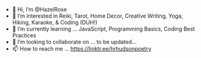 - 👋 Hi, I’m @HazelRose
- 👀 I’m interested in Reiki, Tarot, Home Decor, Creative Writing, Yoga, Hiking, Karaoke, & Coding (DUH!)
- 🌱 I’m currently learning ... JavaScript, Programming Basics, Coding Best Practices
- 💞️ I’m looking to collaborate on ... to be updated...
- 📫 How to reach me ... https://linktr.ee/hrhudsonpoetry

<!---
HazelRose/HazelRose is a ✨ special ✨ repository because its `README.md` (this file) appears on your GitHub profile.
You can click the Preview link to take a look at your changes.
--->
